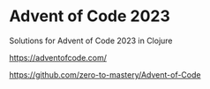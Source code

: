 # Advent of Code 2023

Solutions for Advent of Code 2023 in Clojure

https://adventofcode.com/

https://github.com/zero-to-mastery/Advent-of-Code